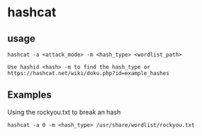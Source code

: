 # hashcat

## usage

	hashcat -a <attack_mode> -m <hash_type> <wordlist_path>

	Use hashid <hash> -m to find the hash_type or https://hashcat.net/wiki/doku.php?id=example_hashes


## Examples

Using the rockyou.txt to break an hash

	hashcat -a 0 -m <hash_type> /usr/share/wordlist/rockyou.txt